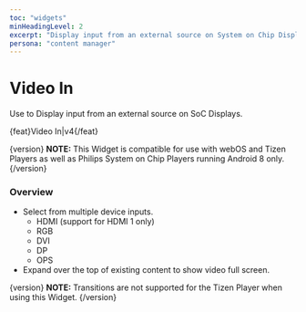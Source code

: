 ```yaml
---
toc: "widgets"
minHeadingLevel: 2
excerpt: "Display input from an external source on System on Chip Displays"
persona: "content manager"
---
```


# Video In

Use to Display input from an external source on SoC Displays.

{feat}Video In|v4{/feat}

{version}
**NOTE:** This Widget is compatible for use with webOS and Tizen Players as well as Philips System on Chip Players running Android 8 only.
{/version} 

### Overview

- Select from multiple device inputs.
  - HDMI (support for HDMI 1 only)
  - RGB
  - DVI
  - DP
  - OPS
- Expand over the top of existing content to show video full screen.

{version}
**NOTE:** Transitions are not supported for the Tizen Player when using this Widget.
{/version}





